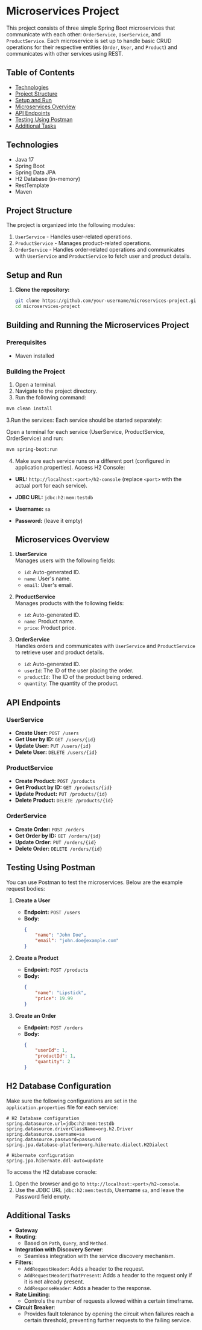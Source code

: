 # Microservices Project

This project consists of three simple Spring Boot microservices that communicate with each other: `OrderService`, `UserService`, and `ProductService`. Each microservice is set up to handle basic CRUD operations for their respective entities (`Order`, `User`, and `Product`) and communicates with other services using REST.

## Table of Contents
- [Technologies](#technologies)
- [Project Structure](#project-structure)
- [Setup and Run](#setup-and-run)
- [Microservices Overview](#microservices-overview)
- [API Endpoints](#api-endpoints)
- [Testing Using Postman](#testing-using-postman)
- [Additional Tasks](#additional-tasks)

## Technologies
- Java 17
- Spring Boot
- Spring Data JPA
- H2 Database (in-memory)
- RestTemplate
- Maven

## Project Structure
The project is organized into the following modules:
1. `UserService` - Handles user-related operations.
2. `ProductService` - Manages product-related operations.
3. `OrderService` - Handles order-related operations and communicates with `UserService` and `ProductService` to fetch user and product details.

## Setup and Run
1. **Clone the repository:**
   ```bash
   git clone https://github.com/your-username/microservices-project.git
   cd microservices-project

## Building and Running the Microservices Project

### Prerequisites
- Maven installed

### Building the Project
1. Open a terminal.
2. Navigate to the project directory.
3. Run the following command:
```bash
mvn clean install
```

3.Run the services: Each service should be started separately:

Open a terminal for each service (UserService, ProductService, OrderService) and run:
```bash
mvn spring-boot:run
```

4. Make sure each service runs on a different port (configured in application.properties).
Access H2 Console:

- **URL:** `http://localhost:<port>/h2-console` (replace `<port>` with the actual port for each service).
- **JDBC URL:** `jdbc:h2:mem:testdb`
- **Username:** `sa`
- **Password:** (leave it empty)

  ## Microservices Overview

1. **UserService**  
   Manages users with the following fields:
   - `id`: Auto-generated ID.
   - `name`: User's name.
   - `email`: User's email.

2. **ProductService**  
   Manages products with the following fields:
   - `id`: Auto-generated ID.
   - `name`: Product name.
   - `price`: Product price.

3. **OrderService**  
   Handles orders and communicates with `UserService` and `ProductService` to retrieve user and product details.
   - `id`: Auto-generated ID.
   - `userId`: The ID of the user placing the order.
   - `productId`: The ID of the product being ordered.
   - `quantity`: The quantity of the product.

## API Endpoints

### UserService
- **Create User:** `POST /users`
- **Get User by ID:** `GET /users/{id}`
- **Update User:** `PUT /users/{id}`
- **Delete User:** `DELETE /users/{id}`

### ProductService
- **Create Product:** `POST /products`
- **Get Product by ID:** `GET /products/{id}`
- **Update Product:** `PUT /products/{id}`
- **Delete Product:** `DELETE /products/{id}`

### OrderService
- **Create Order:** `POST /orders`
- **Get Order by ID:** `GET /orders/{id}`
- **Update Order:** `PUT /orders/{id}`
- **Delete Order:** `DELETE /orders/{id}`
## Testing Using Postman

You can use Postman to test the microservices. Below are the example request bodies:

1. **Create a User**  
   - **Endpoint:** `POST /users`  
   - **Body:**  
     ```json
     {
         "name": "John Doe",
         "email": "john.doe@example.com"
     }
     ```

2. **Create a Product**  
   - **Endpoint:** `POST /products`  
   - **Body:**  
     ```json
     {
         "name": "Lipstick",
         "price": 19.99
     }
     ```

3. **Create an Order**  
   - **Endpoint:** `POST /orders`  
   - **Body:**  
     ```json
     {
         "userId": 1,
         "productId": 1,
         "quantity": 2
     }
     ```

## H2 Database Configuration

Make sure the following configurations are set in the `application.properties` file for each service:

```properties
# H2 Database configuration
spring.datasource.url=jdbc:h2:mem:testdb
spring.datasource.driverClassName=org.h2.Driver
spring.datasource.username=sa
spring.datasource.password=password
spring.jpa.database-platform=org.hibernate.dialect.H2Dialect

# Hibernate configuration
spring.jpa.hibernate.ddl-auto=update
```
To access the H2 database console:

1. Open the browser and go to `http://localhost:<port>/h2-console`.
2. Use the JDBC URL `jdbc:h2:mem:testdb`, Username `sa`, and leave the Password field empty.


## Additional Tasks
- **Gateway**
- **Routing**:
  - Based on `Path`, `Query`, and `Method`.
- **Integration with Discovery Server**:
  - Seamless integration with the service discovery mechanism.
- **Filters**:
  - `AddRequestHeader`: Adds a header to the request.
  - `AddRequestHeaderIfNotPresent`: Adds a header to the request only if it is not already present.
  - `AddResponseHeader`: Adds a header to the response.
- **Rate Limiting**:
  - Controls the number of requests allowed within a certain timeframe.
- **Circuit Breaker**:
  - Provides fault tolerance by opening the circuit when failures reach a certain threshold, preventing further requests to the failing service.

